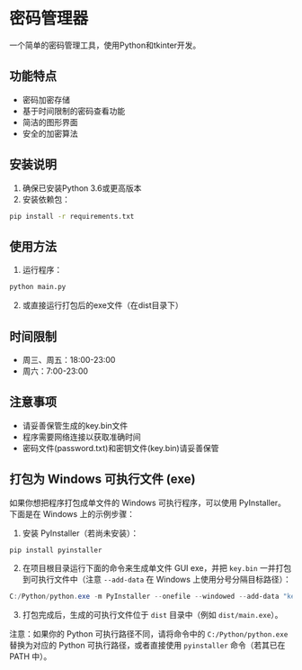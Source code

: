 # 密码管理器

一个简单的密码管理工具，使用Python和tkinter开发。

## 功能特点

- 密码加密存储
- 基于时间限制的密码查看功能
- 简洁的图形界面
- 安全的加密算法

## 安装说明

1. 确保已安装Python 3.6或更高版本
2. 安装依赖包：
```bash
pip install -r requirements.txt
```

## 使用方法

1. 运行程序：
```bash
python main.py
```

2. 或直接运行打包后的exe文件（在dist目录下）

## 时间限制

- 周三、周五：18:00-23:00
- 周六：7:00-23:00

## 注意事项

- 请妥善保管生成的key.bin文件
- 程序需要网络连接以获取准确时间
- 密码文件(password.txt)和密钥文件(key.bin)请妥善保管 

## 打包为 Windows 可执行文件 (exe)

如果你想把程序打包成单文件的 Windows 可执行程序，可以使用 PyInstaller。下面是在 Windows 上的示例步骤：

1. 安装 PyInstaller（若尚未安装）：
```powershell
pip install pyinstaller
```

2. 在项目根目录运行下面的命令来生成单文件 GUI exe，并把 `key.bin` 一并打包到可执行文件中（注意 `--add-data` 在 Windows 上使用分号分隔目标路径）：
```powershell
C:/Python/python.exe -m PyInstaller --onefile --windowed --add-data "key.bin;." main.py
```

3. 打包完成后，生成的可执行文件位于 `dist` 目录中（例如 `dist/main.exe`）。

注意：如果你的 Python 可执行路径不同，请将命令中的 `C:/Python/python.exe` 替换为对应的 Python 可执行路径，或者直接使用 `pyinstaller` 命令（若其已在 PATH 中）。